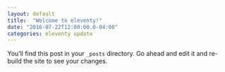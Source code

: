 ```yaml
---
layout: default
title:  "Welcome to eleventy!"
date: "2016-07-22T12:00:00.0-04:00"
categories: eleventy update
---
```

You’ll find this post in your `_posts` directory. Go ahead and edit it and re-build the site to see your changes.